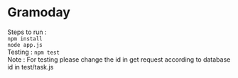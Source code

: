 # Gramoday

Steps to run :\
```npm install```\
```node app.js```\
Testing : ```npm test``` \
Note : For testing please change the id in get request according to database id in test/task.js
